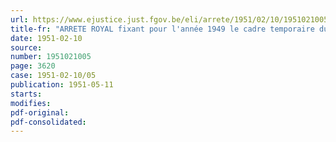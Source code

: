 ```yaml
---
url: https://www.ejustice.just.fgov.be/eli/arrete/1951/02/10/1951021005/justel
title-fr: "ARRETE ROYAL fixant pour l'année 1949 le cadre temporaire du personnel du Ministère des Affaires économiques et des Classes moyennes."
date: 1951-02-10
source:
number: 1951021005
page: 3620
case: 1951-02-10/05
publication: 1951-05-11
starts:
modifies:
pdf-original:
pdf-consolidated:
---
```


